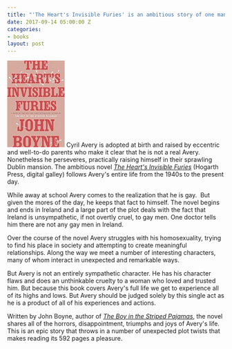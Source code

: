 ```yaml
---
title: "'The Heart's Invisible Furies' is an ambitious story of one man's life"
date: 2017-09-14 05:00:00 Z
categories:
- books
layout: post
---
```


![Review of The Heart's Invisible Furies](/assets/images/The-Hearts-Invisible-Furies-A-Novel-133x200.jpeg) Cyril Avery is adopted at birth and raised by eccentric and well-to-do parents who make it clear that he is not a real Avery. Nonetheless he perseveres, practically raising himself in their sprawling Dublin mansion. The ambitious novel [_The Heart's Invisible Furies_](http://amzn.to/2f9wFF4) (Hogarth Press, digital galley) follows Avery's entire life from the 1940s to the present day.

While away at school Avery comes to the realization that he is gay.  But given the mores of the day, he keeps that fact to himself. The novel begins and ends in Ireland and a large part of the plot deals with the fact that Ireland is unsympathetic, if not overtly cruel, to gay men. One doctor tells him there are not any gay men in Ireland.

Over the course of the novel Avery struggles with his homosexuality, trying to find his place in society and attempting to create meaningful relationships. Along the way we meet a number of interesting characters, many of whom interact in unexpected and remarkable ways.

But Avery is not an entirely sympathetic character. He has his character flaws and does an unthinkable cruelty to a woman who loved and trusted him. But because this book covers Avery's full life we get to experience all of its highs and lows. But Avery should be judged solely by this single act as he is a product of all of his experiences and actions.

Written by John Boyne, author of [_The Boy in the Striped Pajamas_](http://amzn.to/2f9Yixz), the novel shares all of the horrors, disappointment, triumphs and joys of Avery's life. This is an epic story that throws in a number of unexpected plot twists that makes reading its 592 pages a pleasure.
